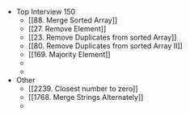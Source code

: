 - Top Interview 150
	- [[88. Merge Sorted Array]]
	- [[27. Remove Element]]
	- [[23. Remove Duplicates from sorted Array]]
	- [[80. Remove Duplicates from sorted Array II]]
	- [[169. Majority Element]]
	-
	-
- Other
	- [[2239. Closest number to zero]]
	- [[1768. Merge Strings Alternately]]
	-